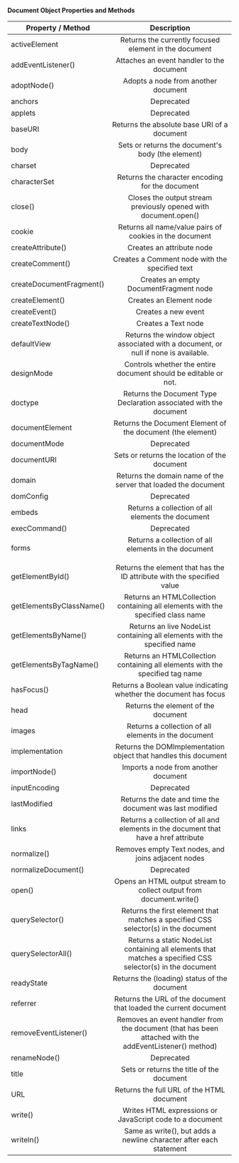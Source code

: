 ****Document Object Properties and Methods****


|Property / Method|Description|
| ------------- |:-------------:
|activeElement|Returns the currently focused element in the document|
|addEventListener()|Attaches an event handler to the document|
|adoptNode()|Adopts a node from another document|
|anchors|Deprecated|
|applets|Deprecated|
|baseURI|Returns the absolute base URI of a document|
|body|Sets or returns the document's body (the <body> element)|
|charset|Deprecated|
|characterSet|Returns the character encoding for the document|
|close()|Closes the output stream previously opened with document.open()|
|cookie|Returns all name/value pairs of cookies in the document|
|createAttribute()|Creates an attribute node|
|createComment()|Creates a Comment node with the specified text|
|createDocumentFragment()|Creates an empty DocumentFragment node|
|createElement()|Creates an Element node|
|createEvent()|Creates a new event|
|createTextNode()|Creates a Text node|
|defaultView|Returns the window object associated with a document, or null if none is available.|
|designMode|Controls whether the entire document should be editable or not.|
|doctype|Returns the Document Type Declaration associated with the document|
|documentElement|Returns the Document Element of the document (the <html> element)|
|documentMode|Deprecated|
|documentURI|Sets or returns the location of the document|
|domain|Returns the domain name of the server that loaded the document|
|domConfig|Deprecated|
|embeds|Returns a collection of all <embed> elements the document|
|execCommand()|Deprecated|
|forms|Returns a collection of all <form> elements in the document|
|getElementById()|Returns the element that has the ID attribute with the specified value|
|getElementsByClassName()|Returns an HTMLCollection containing all elements with the specified class name|
|getElementsByName()|Returns an live NodeList containing all elements with the specified name|
|getElementsByTagName()|Returns an HTMLCollection containing all elements with the specified tag name|
|hasFocus()|Returns a Boolean value indicating whether the document has focus|
|head|Returns the <head> element of the document|
|images|Returns a collection of all <img> elements in the document|
|implementation|Returns the DOMImplementation object that handles this document|
|importNode()|Imports a node from another document|
|inputEncoding|Deprecated|
|lastModified|Returns the date and time the document was last modified|
|links|Returns a collection of all <a> and <area> elements in the document that have a href attribute|
|normalize()|Removes empty Text nodes, and joins adjacent nodes|
|normalizeDocument()|Deprecated|
|open()|Opens an HTML output stream to collect output from document.write()|
|querySelector()|Returns the first element that matches a specified CSS selector(s) in the document|
|querySelectorAll()|Returns a static NodeList containing all elements that matches a specified CSS selector(s) in the document|
|readyState|Returns the (loading) status of the document|
|referrer|Returns the URL of the document that loaded the current document|
|removeEventListener()|Removes an event handler from the document (that has been attached with the addEventListener() method)|
|renameNode()|Deprecated|
|title|Sets or returns the title of the document|
|URL|Returns the full URL of the HTML document|
|write()|Writes HTML expressions or JavaScript code to a document|
|writeln()|Same as write(), but adds a newline character after each statement|